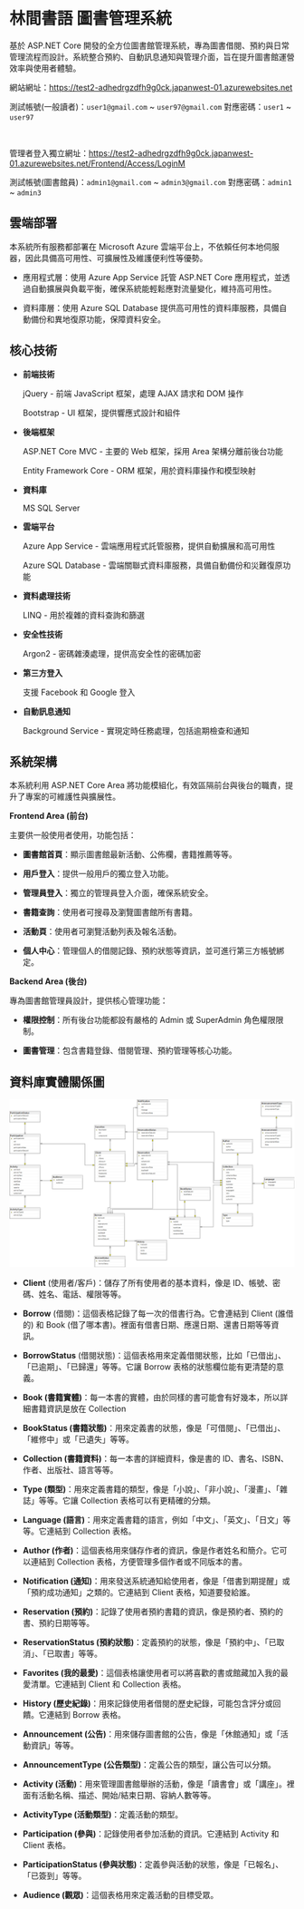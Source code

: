 
# 林間書語 圖書管理系統

基於 ASP.NET Core 開發的全方位圖書館管理系統，專為圖書借閱、預約與日常管理流程而設計。系統整合預約、自動訊息通知與管理介面，旨在提升圖書館運營效率與使用者體驗。

網站網址：https://test2-adhedrgzdfh9g0ck.japanwest-01.azurewebsites.net

測試帳號(一般讀者)：`user1@gmail.com` ~ `user97@gmail.com` 對應密碼：`user1` ~ `user97`

<br>

管理者登入獨立網址：https://test2-adhedrgzdfh9g0ck.japanwest-01.azurewebsites.net/Frontend/Access/LoginM

測試帳號(圖書館員)：`admin1@gmail.com` ~ `admin3@gmail.com` 對應密碼：`admin1` ~ `admin3`

## 雲端部署

本系統所有服務都部署在 Microsoft Azure 雲端平台上，不依賴任何本地伺服器，因此具備高可用性、可擴展性及維護便利性等優勢。

- 應用程式層：使用 Azure App Service 託管 ASP.NET Core 應用程式，並透過自動擴展與負載平衡，確保系統能輕鬆應對流量變化，維持高可用性。

- 資料庫層：使用 Azure SQL Database 提供高可用性的資料庫服務，具備自動備份和異地復原功能，保障資料安全。

## 核心技術

- **前端技術**

  jQuery - 前端 JavaScript 框架，處理 AJAX 請求和 DOM 操作

  Bootstrap - UI 框架，提供響應式設計和組件

- **後端框架**

  ASP.NET Core MVC - 主要的 Web 框架，採用 Area 架構分離前後台功能

  Entity Framework Core - ORM 框架，用於資料庫操作和模型映射

- **資料庫**

  MS SQL Server

- **雲端平台**

  Azure App Service - 雲端應用程式託管服務，提供自動擴展和高可用性

  Azure SQL Database - 雲端關聯式資料庫服務，具備自動備份和災難復原功能

- **資料處理技術**

  LINQ - 用於複雜的資料查詢和篩選

- **安全性技術**

  Argon2 - 密碼雜湊處理，提供高安全性的密碼加密

- **第三方登入**

  支援 Facebook 和 Google 登入

- **自動訊息通知**

  Background Service - 實現定時任務處理，包括逾期檢查和通知

## 系統架構

本系統利用 ASP.NET Core Area 將功能模組化，有效區隔前台與後台的職責，提升了專案的可維護性與擴展性。

**Frontend Area (前台)**

主要供一般使用者使用，功能包括：

- **圖書館首頁**：顯示圖書館最新活動、公佈欄，書籍推薦等等。

- **用戶登入**：提供一般用戶的獨立登入功能。

- **管理員登入**：獨立的管理員登入介面，確保系統安全。

- **書籍查詢**：使用者可搜尋及瀏覽圖書館所有書籍。

- **活動頁**：使用者可瀏覽活動列表及報名活動。

- **個人中心**：管理個人的借閱記錄、預約狀態等資訊，並可進行第三方帳號綁定。

**Backend Area (後台)**

專為圖書館管理員設計，提供核心管理功能：

- **權限控制**：所有後台功能都設有嚴格的 Admin 或 SuperAdmin 角色權限限制。

- **圖書管理**：包含書籍登錄、借閱管理、預約管理等核心功能。

## 資料庫實體關係圖

![image](https://github.com/Justin5432/LibrarySystem/blob/df82101b1776a872e1af82314b3b2605421e5f4e/%E8%B3%87%E6%96%99%E5%BA%ABER%E5%9C%96(MS%20SQL).png)

- **Client** (使用者/客戶)：儲存了所有使用者的基本資料，像是 ID、帳號、密碼、姓名、電話、權限等等。

- **Borrow** (借閱)：這個表格記錄了每一次的借書行為。它會連結到 Client (誰借的) 和 Book (借了哪本書)。裡面有借書日期、應還日期、還書日期等等資訊。

- **BorrowStatus** (借閱狀態)：這個表格用來定義借閱狀態，比如「已借出」、「已逾期」、「已歸還」等等。它讓 Borrow 表格的狀態欄位能有更清楚的意義。

- **Book (書籍實體)**：每一本書的實體，由於同樣的書可能會有好幾本，所以詳細書籍資訊是放在 Collection

- **BookStatus (書籍狀態)**：用來定義書的狀態，像是「可借閱」、「已借出」、「維修中」或「已遺失」等等。

- **Collection (書籍資料)**：每一本書的詳細資料，像是書的 ID、書名、ISBN、作者、出版社、語言等等。

- **Type (類型)**：用來定義書籍的類型，像是「小說」、「非小說」、「漫畫」、「雜誌」等等。它讓 Collection 表格可以有更精確的分類。

- **Language (語言)**：用來定義書籍的語言，例如「中文」、「英文」、「日文」等等。它連結到 Collection 表格。

- **Author (作者)**：這個表格用來儲存作者的資訊，像是作者姓名和簡介。它可以連結到 Collection 表格，方便管理多個作者或不同版本的書。

- **Notification (通知)**：用來發送系統通知給使用者，像是「借書到期提醒」或「預約成功通知」之類的。它連結到 Client 表格，知道要發給誰。

- **Reservation (預約)**：記錄了使用者預約書籍的資訊，像是預約者、預約的書、預約日期等等。

- **ReservationStatus (預約狀態)**：定義預約的狀態，像是「預約中」、「已取消」、「已取書」等等。

- **Favorites (我的最愛)**：這個表格讓使用者可以將喜歡的書或館藏加入我的最愛清單。它連結到 Client 和 Collection 表格。

- **History (歷史紀錄)**：用來記錄使用者借閱的歷史紀錄，可能包含評分或回饋。它連結到 Borrow 表格。

- **Announcement (公告)**：用來儲存圖書館的公告，像是「休館通知」或「活動資訊」等等。

- **AnnouncementType (公告類型)**：定義公告的類型，讓公告可以分類。

- **Activity (活動)**：用來管理圖書館舉辦的活動，像是「讀書會」或「講座」。裡面有活動名稱、描述、開始/結束日期、容納人數等等。

- **ActivityType (活動類型)**：定義活動的類型。

- **Participation (參與)**：記錄使用者參加活動的資訊。它連結到 Activity 和 Client 表格。

- **ParticipationStatus (參與狀態)**：定義參與活動的狀態，像是「已報名」、「已簽到」等等。

- **Audience (觀眾)**：這個表格用來定義活動的目標受眾。
